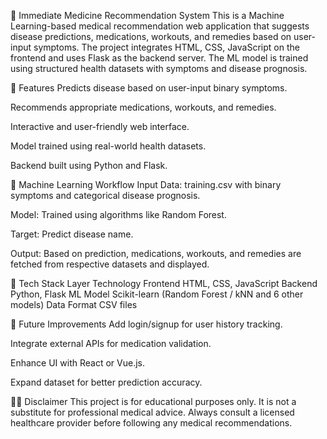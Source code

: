 🏥 Immediate Medicine Recommendation System
This is a Machine Learning-based medical recommendation web application that suggests disease predictions, medications, workouts, and remedies based on user-input symptoms. The project integrates HTML, CSS, JavaScript on the frontend and uses Flask as the backend server. The ML model is trained using structured health datasets with symptoms and disease prognosis.

🚀 Features
Predicts disease based on user-input binary symptoms.

Recommends appropriate medications, workouts, and remedies.

Interactive and user-friendly web interface.

Model trained using real-world health datasets.

Backend built using Python and Flask.

🧠 Machine Learning Workflow
Input Data: training.csv with binary symptoms and categorical disease prognosis.

Model: Trained using algorithms like Random Forest.

Target: Predict disease name.

Output: Based on prediction, medications, workouts, and remedies are fetched from respective datasets and displayed.

🔧 Tech Stack
Layer	Technology
Frontend	HTML, CSS, JavaScript
Backend	Python, Flask
ML Model	Scikit-learn (Random Forest / kNN and 6 other models)
Data Format	CSV files

📌 Future Improvements
Add login/signup for user history tracking.

Integrate external APIs for medication validation.

Enhance UI with React or Vue.js.

Expand dataset for better prediction accuracy.

👨‍⚕️ Disclaimer
This project is for educational purposes only. It is not a substitute for professional medical advice. Always consult a licensed healthcare provider before following any medical recommendations.
